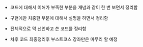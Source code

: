 - 코드에 대해서 이해가 부족한 부분을 개념과 같이 한 번 보면서 정리함
- 구현에만 치중한 부분에 대해서 설명을 하면서 정리함
- 전체적으로 막 선언하고 쓴 코드를 정리함

- 차후 코드 최종정리후 부스트코스 강좌만은 마무리 할 예정

